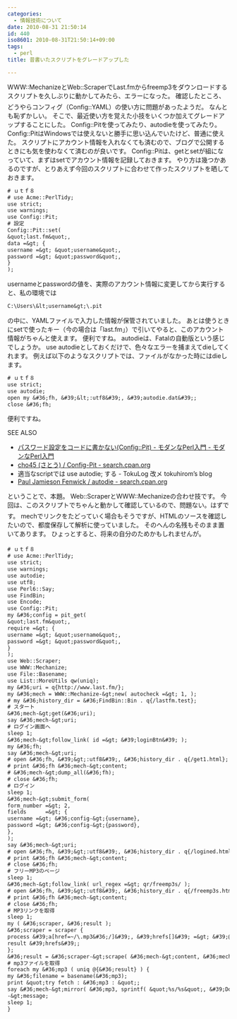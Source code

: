 ```yaml
---
categories:
  - 情報技術について
date: 2010-08-31 21:50:14
id: 440
iso8601: 2010-08-31T21:50:14+09:00
tags:
  - perl
title: 昔書いたスクリプトをグレードアップした

---
```


WWW::MechanizeとWeb::ScraperでLast.fmからfreemp3をダウンロードするスクリプトを久しぶりに動かしてみたら、エラーになった&#133;。
確認したところ、どうやらコンフィグ（Config::YAML）の使い方に問題があったようだ。
なんとも恥ずかしい。
そこで、最近使い方を覚えた小技をいくつか加えてグレードアップすることにした。
Config::Pitを使ってみたり、autodieを使ってみたり。
Config::PitはWindowsでは使えないと勝手に思い込んでいたけど、普通に使えた。
スクリプトにアカウント情報を入れなくても済むので、ブログで公開するときにも気を使わなくて済むのが良いです。
Config::Pitは、getとsetが組になっていて、まずはsetでアカウント情報を記録しておきます。
やり方は幾つかあるのですが、とりあえず今回のスクリプトに合わせて作ったスクリプトを晒しておきます。
```default
# ｕｔｆ８
# use Acme::PerlTidy;
use strict;
use warnings;
use Config::Pit;
# 設定
Config::Pit::set(
&quot;last.fm&quot;,
data =&gt; {
username =&gt; &quot;username&quot;,
password =&gt; &quot;password&quot;,
}
);
```
usernameとpasswordの値を、実際のアカウント情報に変更してから実行すると、私の環境では
```default
C:\Users\&lt;username&gt;\.pit
```
の中に、YAMLファイルで入力した情報が保管されていました。
あとは使うときにsetで使ったキー（今の場合は「last.fm」）で引いてやると、このアカウント情報がちゃんと使えます。
便利ですね。
autodieは、Fatalの自動版という感じでしょうか。
use autodieとしておくだけで、色々なエラーを捕まえてdieしてくれます。
例えば以下のようなスクリプトでは、ファイルがなかった時にはdieします。
```default
# ｕｔｆ８
use strict;
use autodie;
open my &#36;fh, &#39;&lt;:utf8&#39;, &#39;autodie.dat&#39;;
close &#36;fh;
```
便利ですね。
<div>
<p>SEE ALSO</p>
<ul>
<li><a href="http://perl-users.jp/modules/config_pit.html">パスワード設定をコードに書かない(Config::Pit) - モダンなPerl入門 - モダンなPerl入門</a></li>
<li><a href="http://search.cpan.org/dist/Config-Pit/">cho45 (さとう) / Config-Pit - search.cpan.org</a></li>
<li>適当なscriptでは use autodie; する - TokuLog 改メ tokuhirom&#8217;s blog</li>
<li><a href="http://search.cpan.org/dist/autodie/">Paul Jamieson Fenwick / autodie - search.cpan.org</a></li>
</ul>
</div>


ということで、本題。
Web::ScraperとWWW::Mechanizeの合わせ技です。
今回は、このスクリプトでちゃんと動かして確認しているので、問題ない。&#133;はずです。
mechでリンクをたどっていく場合もそうですが、HTMLのソースを確認したいので、都度保存して解析に使っていました。
そのへんの名残もそのまま置いてあります。
ひょっとすると、将来の自分のため&#133;かもしれませんが。
```default
# ｕｔｆ８
# use Acme::PerlTidy;
use strict;
use warnings;
use autodie;
use utf8;
use Perl6::Say;
use FindBin;
use Encode;
use Config::Pit;
my &#36;config = pit_get(
&quot;last.fm&quot;,
require =&gt; {
username =&gt; &quot;username&quot;,
password =&gt; &quot;password&quot;,
}
);
use Web::Scraper;
use WWW::Mechanize;
use File::Basename;
use List::MoreUtils qw(uniq);
my &#36;uri = q{http://www.last.fm/};
my &#36;mech = WWW::Mechanize-&gt;new( autocheck =&gt; 1, );
# my &#36;history_dir = &#36;FindBin::Bin . q{/lastfm.test};
# スタート
&#36;mech-&gt;get(&#36;uri);
say &#36;mech-&gt;uri;
# ログイン画面へ
sleep 1;
&#36;mech-&gt;follow_link( id =&gt; &#39;loginBtn&#39; );
my &#36;fh;
say &#36;mech-&gt;uri;
# open &#36;fh, &#39;&gt;:utf8&#39;, &#36;history_dir . q{/get1.html};
# print &#36;fh &#36;mech-&gt;content;
# &#36;mech-&gt;dump_all(&#36;fh);
# close &#36;fh;
# ログイン
sleep 1;
&#36;mech-&gt;submit_form(
form_number =&gt; 2,
fields      =&gt; {
username =&gt; &#36;config-&gt;{username},
password =&gt; &#36;config-&gt;{password},
},
);
say &#36;mech-&gt;uri;
# open &#36;fh, &#39;&gt;:utf8&#39;, &#36;history_dir . q{/logined.html};
# print &#36;fh &#36;mech-&gt;content;
# close &#36;fh;
# フリーMP3のページ
sleep 1;
&#36;mech-&gt;follow_link( url_regex =&gt; qr/freemp3s/ );
# open &#36;fh, &#39;&gt;:utf8&#39;, &#36;history_dir . q{/freemp3s.html};
# print &#36;fh &#36;mech-&gt;content;
# close &#36;fh;
# MP3リンクを取得
sleep 1;
my ( &#36;scraper, &#36;result );
&#36;scraper = scraper {
process &#39;a[href=~/\.mp3&#36;/]&#39;, &#39;hrefs[]&#39; =&gt; &#39;@href&#39;;
result &#39;hrefs&#39;;
};
&#36;result = &#36;scraper-&gt;scrape( &#36;mech-&gt;content, &#36;mech-&gt;uri );
# mp3ファイルを取得
foreach my &#36;mp3 ( uniq @{&#36;result} ) {
my &#36;filename = basename(&#36;mp3);
print &quot;try fetch : &#36;mp3 : &quot;;
say &#36;mech-&gt;mirror( &#36;mp3, sprintf( &quot;%s/%s&quot;, &#39;DownloadFiles&#39;, &#36;filename ) )
-&gt;message;
sleep 1;
}
```
    	